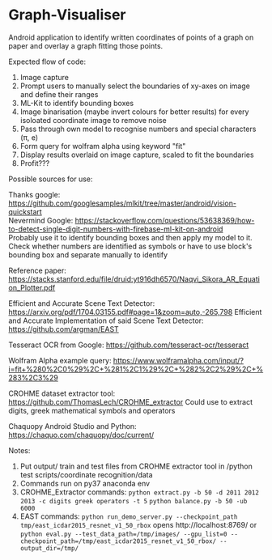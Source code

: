 # Graph-Visualiser
Android application to identify written coordinates of points of a graph on paper and overlay a graph fitting those points. 

Expected flow of code:

1. Image capture
2. Prompt users to manually select the boundaries of xy-axes on image and define their ranges
3. ML-Kit to identify bounding boxes
4. Image binarisation (maybe invert colours for better results) for every isoloated coordinate image to remove noise
5. Pass through own model to recognise numbers and special characters (π, e)
6. Form query for wolfram alpha using keyword "fit"
7. Display results overlaid on image capture, scaled to fit the boundaries
8. Profit???

Possible sources for use:

Thanks google: https://github.com/googlesamples/mlkit/tree/master/android/vision-quickstart  
Nevermind Google: https://stackoverflow.com/questions/53638369/how-to-detect-single-digit-numbers-with-firebase-ml-kit-on-android  
Probably use it to identify bounding boxes and then apply my model to it. Check whether numbers are identified as symbols or have to use block's bounding box and separate manually to identify

Reference paper: https://stacks.stanford.edu/file/druid:yt916dh6570/Naqvi_Sikora_AR_Equation_Plotter.pdf 

Efficient and Accurate Scene Text Detector: https://arxiv.org/pdf/1704.03155.pdf#page=1&zoom=auto,-265,798 
Efficient and Accurate Implementation of said Scene Text Detector: https://github.com/argman/EAST 

Tesseract OCR from Google: https://github.com/tesseract-ocr/tesseract 

Wolfram Alpha example query: https://www.wolframalpha.com/input/?i=fit+%280%2C0%29%2C+%281%2C1%29%2C+%282%2C2%29%2C+%283%2C3%29 

CROHME dataset extractor tool: https://github.com/ThomasLech/CROHME_extractor Could use to extract digits, greek mathematical symbols and operators 

Chaquopy Android Studio and Python: https://chaquo.com/chaquopy/doc/current/ 

Notes:
1. Put output/ train and test files from CROHME extractor tool in /python test scripts/coordinate recognition/data
2. Commands run on py37 anaconda env
3. CROHME_Extractor commands:
`python extract.py -b 50 -d 2011 2012 2013 -c digits greek operators -t 5`
`python balance.py -b 50 -ub 6000`
4. EAST commands: `python run_demo_server.py --checkpoint_path tmp/east_icdar2015_resnet_v1_50_rbox` opens http://localhost:8769/ or `python eval.py --test_data_path=/tmp/images/ --gpu_list=0 --checkpoint_path=/tmp/east_icdar2015_resnet_v1_50_rbox/ --output_dir=/tmp/`
 
